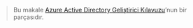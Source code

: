 > Bu makale [Azure Active Directory Geliştirici Kılavuzu](../articles/active-directory/active-directory-developers-guide.md)’nun bir parçasıdır.
> 
> 



<!--HONumber=Dec16_HO4-->


